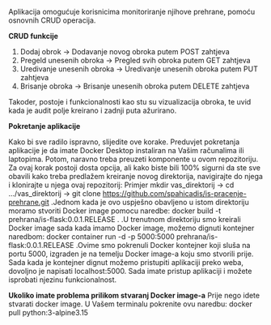 Aplikacija omogućuje korisnicima monitoriranje njihove prehrane, pomoću osnovnih CRUD operacija.

**CRUD funkcije**

1. Dodaj obrok -> Dodavanje novog obroka putem POST zahtjeva
2. Pregeld unesenih obroka -> Pregled svih obroka putem GET zahtjeva
3. Uredivanje unesenih obroka -> Uredivanje unesenih obroka putem PUT zahtjeva
4. Brisanje obroka -> Brisanje unesenih obroka putem DELETE zahtjeva

Takoder, postoje i funkcionalnosti kao stu su vizualizacija obroka, te uvid kada je audit polje kreirano i zadnji puta ažurirano.

**Pokretanje aplikacije**

Kako bi sve radilo ispravno, slijedite ove korake. Preduvjet pokretanja aplikacije je da imate Docker Desktop instaliran na Vašim računalima ili laptopima. Potom, naravno treba preuzeti komponente u ovom repozitoriju. Za ovaj korak postoji dosta opcija, ali kako biste bili 100% sigurni da ste sve obavili kako treba predlažem kreiranje novog direktorija, navigirajte do njega i klonirajte u njega ovaj repozitorij: Primjer mkdir vas_direktorij -> cd .../vas_direktorij -> git clone https://github.com/spahicadis/is-pracenje-prehrane.git .Jednom kada je ovo uspješno obavljeno u istom direktoriju moramo stvoriti Docker image pomocu naredbe: docker build -t prehrana/is-flask:0.0.1.RELEASE .  .U trenutnom direktoriju smo kreirali Docker image sada kada imamo Docker image, možemo dignuti kontejner naredbom: docker container run -d -p 5000:5000 prehrana/is-flask:0.0.1.RELEASE  .Ovime smo pokrenuli Docker kontejner koji sluša na portu 5000, izgraden je na temelju Docker image-a koju smo stvorili prije. Sada kada je kontejner dignut možemo pristupiti aplikaciji preko weba, dovoljno je napisati localhost:5000. Sada imate pristup aplikaciji i možete isprobati njezinu funkcionalnost.

**Ukoliko imate problema prilikom stvaranj Docker image-a**
Prije nego idete stvarati docker image. U Vašem terminalu pokrenite ovu naredbu: docker pull python:3-alpine3.15 
